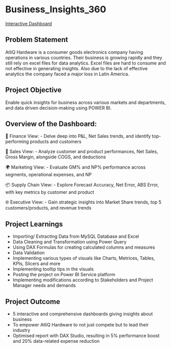 # Business_Insights_360
[Interactive Dashboard](https://app.powerbi.com/groups/1d95da85-8b01-485f-a199-f27de29d4024/reports/e7c49c30-af97-4b55-b61e-cb2fcbf744f7/ReportSectionade20a7cef88ae54aad7?experience=power-bi)

## Problem Statement
AtliQ Hardware is a consumer goods electronics company having operations in various countries. Their business is growing rapidly and they still rely on excel files for data analytics. Excel files are hard to consume and not effective in generating insights. Also due to the lack of effective analytics the company faced a major loss in Latin America.

## Project Objective
Enable quick insights for business across various markets and departments, and data driven decision-making using POWER BI.

## Overview of the Dashboard:

💼 Finance View: - Delve deep into P&L, Net Sales trends, and identify top-performing products and customers

🎯 Sales View: - Analyze customer and product performances, Net Sales, Gross Margin, alongside COGS, and deductions

🌍 Marketing View: - Evaluate GM% and NP% performance across segments, operational expenses, and NP

📦 Supply Chain View: - Explore Forecast Accuracy, Net Error, ABS Error, with key metrics by customer and product

🌐 Executive View: - Gain strategic insights into Market Share trends, top 5 customers/products, and revenue trends

## Project Learnings
* Importing/ Extracting Data from MySQL Database and Excel
* Data Cleaning and Transformation using Power Query
* Using DAX Formulas for creating calculated columns and measures
* Data Validation
* Implementing various types of visuals like Charts, Metrices, Tables, KPIs, Slicers and more
* Implementing tooltip tips in the visuals
* Posting the project on Power BI Service platform
* Implementing modifications according to Stakeholders and Project Manager needs and demands

## Project Outcome
* 5 interactive and comprehensive dashboards giving insights about business
* To empower AtliQ Hardware to not just compete but to lead their industry
* Optimised report with DAX Studio, resulting in 5% performance boost and 20% data-related expense reduction


